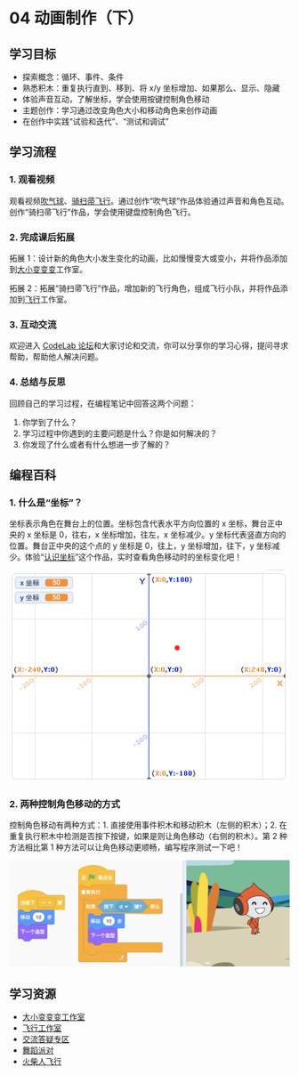 # 04 动画制作（下）

## 学习目标

* 探索概念：循环、事件、条件
* 熟悉积木：重复执行直到、移到、将 x/y 坐标增加、如果那么、显示、隐藏
* 体验声音互动，了解坐标，学会使用按键控制角色移动
* 主题创作：学习通过改变角色大小和移动角色来创作动画
* 在创作中实践“试验和迭代”、“测试和调试”

## **学习流程**

### 1. 观看视频

观看视频[吹气球](https://www.bilibili.com/video/BV1jT4y1K7iA?p=8)、[骑扫帚飞行](https://www.bilibili.com/video/BV1jT4y1K7iA?p=9)。通过创作“吹气球”作品体验通过声音和角色互动。创作“骑扫帚飞行”作品，学会使用键盘控制角色飞行。

### 2. 完成课后拓展

拓展 1：设计新的角色大小发生变化的动画，比如慢慢变大或变小，并将作品添加到[大小变变变](https://create.codelab.club/studios/350)工作室。



拓展 2：拓展“骑扫帚飞行”作品，增加新的飞行角色，组成飞行小队，并将作品添加到[飞行](https://create.codelab.club/studios/351/)工作室。



### 3. 互动交流

欢迎进入 [CodeLab 论坛](https://discuss.codelab.club/c/8-category/8)和大家讨论和交流，你可以分享你的学习心得，提问寻求帮助，帮助他人解决问题。

### 4. 总结与反思

回顾自己的学习过程，在编程笔记中回答这两个问题：

1. 你学到了什么？
2. 学习过程中你遇到的主要问题是什么？你是如何解决的？
3. 你发现了什么或者有什么想进一步了解的？

## 编程百科

### 1. 什么是“坐标”？

坐标表示角色在舞台上的位置。坐标包含代表水平方向位置的 x 坐标，舞台正中央的 x 坐标是 0，往右，x 坐标增加，往左，x 坐标减少。y 坐标代表竖直方向的位置。舞台正中央的这个点的 y 坐标是 0，往上，y 坐标增加，往下，y 坐标减少。体验“[认识坐标](https://create.codelab.club/projects/1201/)”这个作品，实时查看角色移动时的坐标变化吧！

![](.gitbook/assets/4.1-zuo-biao-.png)

### 2. 两种控制角色移动的方式

控制角色移动有两种方式：1. 直接使用事件积木和移动积木（左侧的积木）；2. 在重复执行积木中检测是否按下按键，如果是则让角色移动（右侧的积木）。第 2 种方法相比第 1 种方法可以让角色移动更顺畅，编写程序测试一下吧！

![](.gitbook/assets/4.2-jiao-se-yi-dong-.png)

## 学习资源

* [大小变变变工作室](https://create.codelab.club/studios/350)
* [飞行工作室](https://create.codelab.club/studios/351/)
* [交流答疑专区](https://discuss.codelab.club/c/8-category/32-category/32)
* [舞蹈派对](https://create.codelab.club/projects/1533/)
* [火柴人飞行](https://create.codelab.club/projects/4318/)

